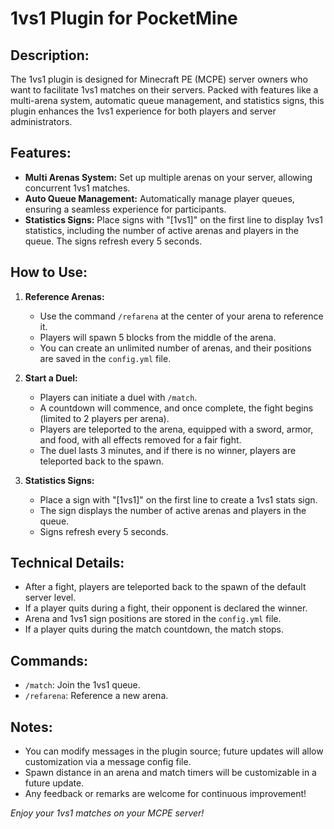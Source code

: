 # 1vs1 Plugin for PocketMine

## Description:
The 1vs1 plugin is designed for Minecraft PE (MCPE) server owners who want to facilitate 1vs1 matches on their servers. Packed with features like a multi-arena system, automatic queue management, and statistics signs, this plugin enhances the 1vs1 experience for both players and server administrators.

## Features:
- **Multi Arenas System:** Set up multiple arenas on your server, allowing concurrent 1vs1 matches.
- **Auto Queue Management:** Automatically manage player queues, ensuring a seamless experience for participants.
- **Statistics Signs:** Place signs with "[1vs1]" on the first line to display 1vs1 statistics, including the number of active arenas and players in the queue. The signs refresh every 5 seconds.

## How to Use:
1. **Reference Arenas:**
   - Use the command `/refarena` at the center of your arena to reference it.
   - Players will spawn 5 blocks from the middle of the arena.
   - You can create an unlimited number of arenas, and their positions are saved in the `config.yml` file.

2. **Start a Duel:**
   - Players can initiate a duel with `/match`.
   - A countdown will commence, and once complete, the fight begins (limited to 2 players per arena).
   - Players are teleported to the arena, equipped with a sword, armor, and food, with all effects removed for a fair fight.
   - The duel lasts 3 minutes, and if there is no winner, players are teleported back to the spawn.

3. **Statistics Signs:**
   - Place a sign with "[1vs1]" on the first line to create a 1vs1 stats sign.
   - The sign displays the number of active arenas and players in the queue.
   - Signs refresh every 5 seconds.

## Technical Details:
- After a fight, players are teleported back to the spawn of the default server level.
- If a player quits during a fight, their opponent is declared the winner.
- Arena and 1vs1 sign positions are stored in the `config.yml` file.
- If a player quits during the match countdown, the match stops.

## Commands:
- `/match`: Join the 1vs1 queue.
- `/refarena`: Reference a new arena.

## Notes:
- You can modify messages in the plugin source; future updates will allow customization via a message config file.
- Spawn distance in an arena and match timers will be customizable in a future update.
- Any feedback or remarks are welcome for continuous improvement!

*Enjoy your 1vs1 matches on your MCPE server!*
